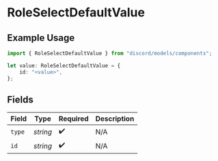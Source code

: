 # RoleSelectDefaultValue

## Example Usage

```typescript
import { RoleSelectDefaultValue } from "discord/models/components";

let value: RoleSelectDefaultValue = {
    id: "<value>",
};
```

## Fields

| Field              | Type               | Required           | Description        |
| ------------------ | ------------------ | ------------------ | ------------------ |
| `type`             | *string*           | :heavy_check_mark: | N/A                |
| `id`               | *string*           | :heavy_check_mark: | N/A                |